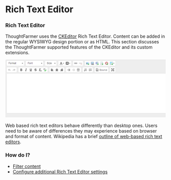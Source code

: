 # Rich Text Editor

### Rich Text Editor

ThoughtFarmer uses the [CKEditor](http://ckeditor.com/) Rich Text Editor. Content can be added in the regular WYSIWYG design portion or as HTML. This section discusses the ThoughtFarmer supported features of the CKEditor and its custom extensions.

![](../../../.gitbook/assets/1%20%28129%29.png)



Web based rich text editors behave differently than desktop ones. Users need to be aware of differences they may experience based on browser and format of content. Wikipedia has a brief [outline of web-based rich text editors](http://en.wikipedia.org/wiki/Online_rich-text_editor).  
 

### How do I?

* [Filter content](filter-content.md)
* [Configure additional Rich Text Editor settings](configure-additional-rich-text-editor-settings.md)

